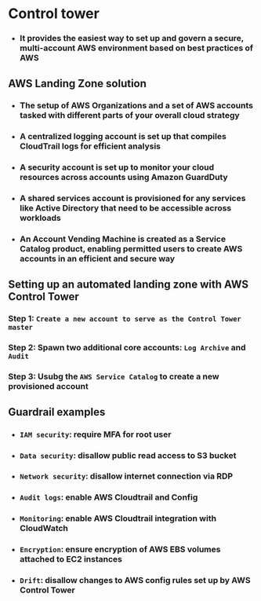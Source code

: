 # Control tower
- ### It provides the easiest way to set up and govern a secure, multi-account AWS environment based on best practices of AWS

## AWS Landing Zone solution
- ### The setup of AWS Organizations and a set of AWS accounts tasked with different parts of your overall cloud strategy
- ### A centralized logging account is set up that compiles CloudTrail logs for efficient analysis
- ### A security account is set up to monitor your cloud resources across accounts using Amazon GuardDuty
- ### A shared services account is provisioned for any services like Active Directory that need to be accessible across workloads
- ### An Account Vending Machine is created as a Service Catalog product, enabling permitted users to create AWS accounts in an efficient and secure way


## Setting up an automated landing zone with AWS Control Tower
### Step 1: `Create a new account to serve as the Control Tower master`
### Step 2: Spawn two additional core accounts: `Log Archive` and `Audit`
### Step 3: Usubg the `AWS Service Catalog` to create a new provisioned account

## Guardrail examples
- ### `IAM security`: require MFA for root user
- ### `Data security`: disallow public read access to S3 bucket
- ### `Network security`: disallow internet connection via RDP
- ### `Audit logs`: enable AWS Cloudtrail and Config
- ### `Monitoring`: enable AWS Cloudtrail integration with CloudWatch
- ### `Encryption`: ensure encryption of AWS EBS volumes attached to EC2 instances
- ### `Drift`: disallow changes to AWS config rules set up by AWS Control Tower